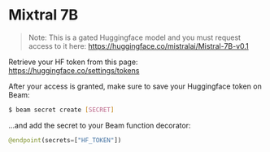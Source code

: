 # Mixtral 7B

> Note: This is a gated Huggingface model and you must request access to it here: https://huggingface.co/mistralai/Mistral-7B-v0.1

Retrieve your HF token from this page: https://huggingface.co/settings/tokens

After your access is granted, make sure to save your Huggingface token on Beam:

```sh
$ beam secret create [SECRET]
```

...and add the secret to your Beam function decorator:

```python
@endpoint(secrets=["HF_TOKEN"])
```
